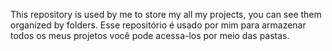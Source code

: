 This repository is used by me to store my all my projects, you can see them
organized by folders.
Esse repositório é usado por mim para armazenar todos os meus projetos você
pode acessa-los por meio das pastas.
